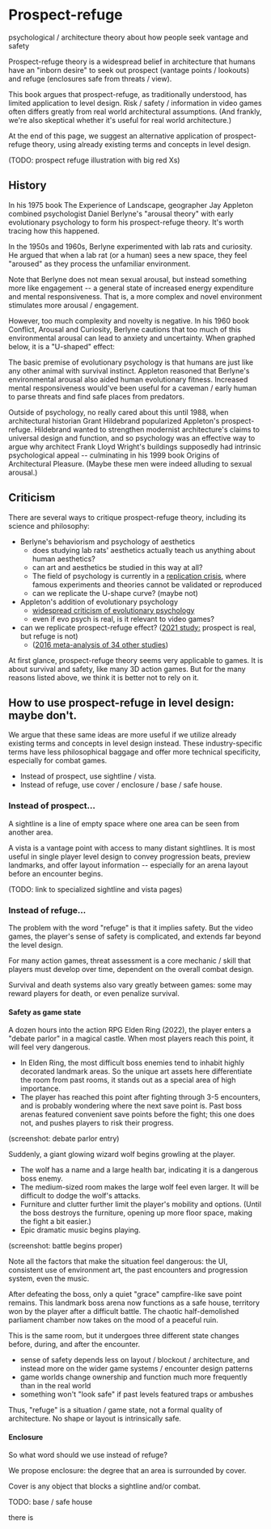 # Prospect-refuge

psychological / architecture theory about how people seek vantage and safety

Prospect-refuge theory is a widespread belief in architecture that humans have an "inborn desire" to seek out prospect (vantage points / lookouts) and refuge (enclosures safe from threats / view).

This book argues that prospect-refuge, as traditionally understood, has limited application to level design. Risk / safety / information in video games often differs greatly from real world architectural assumptions. (And frankly, we're also skeptical whether it's useful for real world architecture.)

At the end of this page, we suggest an alternative application of prospect-refuge theory, using already existing terms and concepts in level design.

(TODO: prospect refuge illustration with big red Xs)

## History

In his 1975 book The Experience of Landscape, geographer Jay Appleton combined psychologist Daniel Berlyne's "arousal theory" with early evolutionary psychology to form his prospect-refuge theory. It's worth tracing how this happened.

In the 1950s and 1960s, Berlyne experimented with lab rats and curiosity. He argued that when a lab rat (or a human) sees a new space, they feel "aroused" as they process the unfamiliar environment.

Note that Berlyne does not mean sexual arousal, but instead something more like engagement -- a general state of increased energy expenditure and mental responsiveness. That is, a more complex and novel environment stimulates more arousal / engagement.

However, too much complexity and novelty is negative. In his 1960 book Conflict, Arousal and Curiosity, Berlyne cautions that too much of this environmental arousal can lead to anxiety and uncertainty. When graphed below, it is a "U-shaped" effect:

The basic premise of evolutionary psychology is that humans are just like any other animal with survival instinct. Appleton reasoned that Berlyne's environmental arousal also aided human evolutionary fitness. Increased mental responsiveness would've been useful for a caveman / early human to parse threats and find safe places from predators.

Outside of psychology, no really cared about this until 1988, when architectural historian Grant Hildebrand popularized Appleton's prospect-refuge. Hildebrand wanted to strengthen modernist architecture's claims to universal design and function, and so psychology was an effective way to argue why architect Frank Lloyd Wright's buildings supposedly had intrinsic psychological appeal -- culminating in his 1999 book Origins of Architectural Pleasure. (Maybe these men were indeed alluding to sexual arousal.)

## Criticism

There are several ways to critique prospect-refuge theory, including its science and philosophy:
  * Berlyne's behaviorism and psychology of aesthetics
	* does studying lab rats' aesthetics actually teach us anything about human aesthetics?
	* can art and aesthetics be studied in this way at all?
	* The field of psychology is currently in a [replication crisis](https://en.wikipedia.org/wiki/Replication_crisis), where famous experiments and theories cannot be validated or reproduced
	* can we replicate the U-shape curve? (maybe not)
  * Appleton's addition of evolutionary psychology
	* [widespread criticism of evolutionary psychology](https://en.wikipedia.org/wiki/Criticism_of_evolutionary_psychology)
	* even if evo psych is real, is it relevant to video games?
  * can we replicate prospect-refuge effect? ([2021 study:](https://onlinelibrary.wiley.com/doi/abs/10.1002/mar.21449) prospect is real, but refuge is not)
	* ([2016 meta-analysis of 34 other studies](https://medium.com/@social_archi/prospect-refuge-theory-ca5d80379e51))

At first glance, prospect-refuge theory seems very applicable to games. It is about survival and safety, like many 3D action games. But for the many reasons listed above, we think it is better not to rely on it.

## How to use prospect-refuge in level design: maybe don't.

We argue that these same ideas are more useful if we utilize already existing terms and concepts in level design instead. These industry-specific terms have less philosophical baggage and offer more technical specificity, especially for combat games.
  * Instead of prospect, use sightline / vista.
  * Instead of refuge, use cover / enclosure / base / safe house.

### Instead of prospect...

A sightline is a line of empty space where one area can be seen from another area.

A vista is a vantage point with access to many distant sightlines. It is most useful in single player level design to convey progression beats, preview landmarks, and offer layout information -- especially for an arena layout before an encounter begins.

(TODO: link to specialized sightline and vista pages)

### Instead of refuge...

The problem with the word "refuge" is that it implies safety. But the video games, the player's sense of safety is complicated, and extends far beyond the level design.

For many action games, threat assessment is a core mechanic / skill that players must develop over time, dependent on the overall combat design.

Survival and death systems also vary greatly between games: some may reward players for death, or even penalize survival.

#### Safety as game state

A dozen hours into the action RPG Elden Ring (2022), the player enters a "debate parlor" in a magical castle. When most players reach this point, it will feel very dangerous.
  * In Elden Ring, the most difficult boss enemies tend to inhabit highly decorated landmark areas. So the unique art assets here differentiate the room from past rooms, it stands out as a special area of high importance.
  * The player has reached this point after fighting through 3-5 encounters, and is probably wondering where the next save point is. Past boss arenas featured convenient save points before the fight; this one does not, and pushes players to risk their progress.

(screenshot: debate parlor entry)

Suddenly, a giant glowing wizard wolf begins growling at the player.
  * The wolf has a name and a large health bar, indicating it is a dangerous boss enemy.
  * The medium-sized room makes the large wolf feel even larger. It will be difficult to dodge the wolf's attacks.
  * Furniture and clutter further limit the player's mobility and options. (Until the boss destroys the furniture, opening up more floor space, making the fight a bit easier.)
  * Epic dramatic music begins playing.

(screenshot: battle begins proper)

Note all the factors that make the situation feel dangerous: the UI, consistent use of environment art, the past encounters and progression system, even the music.

After defeating the boss, only a quiet "grace" campfire-like save point remains. This landmark boss arena now functions as a safe house, territory won by the player after a difficult battle. The chaotic half-demolished parliament chamber now takes on the mood of a peaceful ruin.

This is the same room, but it undergoes three different state changes before, during, and after the encounter.
  * sense of safety depends less on layout / blockout / architecture, and instead more on the wider game systems / encounter design patterns
  * game worlds change ownership and function much more frequently than in the real world
  * something won't "look safe" if past levels featured traps or ambushes

Thus, "refuge" is a situation / game state, not a formal quality of architecture. No shape or layout is intrinsically safe.

#### Enclosure

So what word should we use instead of refuge?

We propose enclosure: the degree that an area is surrounded by cover.

Cover is any object that blocks a sightline and/or combat.

TODO: base / safe house

there is
